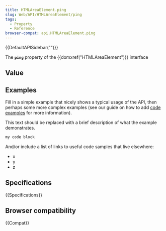 ```yaml
---
title: HTMLAreaElement.ping
slug: Web/API/HTMLAreaElement/ping
tags:
  - Property
  - Reference
browser-compat: api.HTMLAreaElement.ping
---
```

{{DefaultAPISidebar("")}}

The **`ping`** property of the {{domxref("HTMLAreaElement")}} interface 

## Value



## Examples

Fill in a simple example that nicely shows a typical usage of the API, then perhaps some more complex examples (see our guide on how to add [code examples](/en-US/docs/MDN/Contribute/Structures/Code_examples) for more information).

This text should be replaced with a brief description of what the example demonstrates.

```js
my code block
```

And/or include a list of links to useful code samples that live elsewhere:

*   x
*   y
*   z

## Specifications

{{Specifications}}

## Browser compatibility

{{Compat}}


